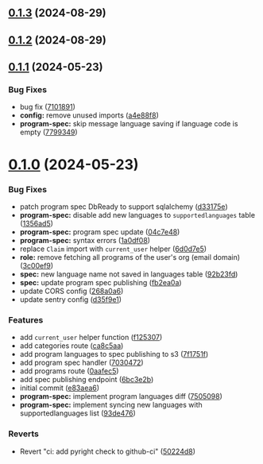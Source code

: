 ## [0.1.3](https://github.com/LiteracyBridge/amplio-backend/compare/v0.1.2...v0.1.3) (2024-08-29)



## [0.1.2](https://github.com/LiteracyBridge/amplio-backend/compare/v0.1.1...v0.1.2) (2024-08-29)



## [0.1.1](https://github.com/LiteracyBridge/amplio-backend/compare/v0.1.0...v0.1.1) (2024-05-23)


### Bug Fixes

* bug fix ([7101891](https://github.com/LiteracyBridge/amplio-backend/commit/7101891eb4d036d08c8ef2538331d251c5854967))
* **config:** remove unused imports ([a4e88f8](https://github.com/LiteracyBridge/amplio-backend/commit/a4e88f85ef7ca07731733585048a71571b71ae9d))
* **program-spec:** skip message language saving if language code is empty ([7799349](https://github.com/LiteracyBridge/amplio-backend/commit/77993491d3ae2cab4639987ad7b06ae5b4b8ed2f))



# [0.1.0](https://github.com/LiteracyBridge/amplio-backend/compare/e83aea650c67b82f930395adea2bad10efb740ca...v0.1.0) (2024-05-23)


### Bug Fixes

* patch program spec DbReady to support sqlalchemy ([d33175e](https://github.com/LiteracyBridge/amplio-backend/commit/d33175e8d16d3a3aff79daf9c13a04e1b31f0076))
* **program-spec:** disable add new languages to `supportedlanguages` table ([1356ad5](https://github.com/LiteracyBridge/amplio-backend/commit/1356ad5b29d4ba371f841ffb5beecd1a3fef8d68))
* **program-spec:** program spec update ([04c7e48](https://github.com/LiteracyBridge/amplio-backend/commit/04c7e48286fc69f66a93cb92d87bf713db9ea8b6))
* **program-spec:** syntax errors ([1a0df08](https://github.com/LiteracyBridge/amplio-backend/commit/1a0df08c32a86d5288ac8361567d5a365c35a44e))
* replace `Claim` import with `current_user` helper ([6d0d7e5](https://github.com/LiteracyBridge/amplio-backend/commit/6d0d7e5923dd774406f400c2c428d25988e7157d))
* **role:** remove fetching all programs of the user's org (email domain) ([3c00ef9](https://github.com/LiteracyBridge/amplio-backend/commit/3c00ef9eec780e415d6a80717de43c0ad98fec96))
* **spec:** new language name not saved in languages table ([92b23fd](https://github.com/LiteracyBridge/amplio-backend/commit/92b23fde28fb397ca36d90bf1bcfe2ab494b0bfa))
* **spec:** update program spec publishing ([fb2ea0a](https://github.com/LiteracyBridge/amplio-backend/commit/fb2ea0afc94f49cdd2edbb4ddbdc70517427df21))
* update CORS config ([268a0a6](https://github.com/LiteracyBridge/amplio-backend/commit/268a0a6dfd5e44dbb64d2ac77027705d094159ff))
* update sentry config ([d35f9e1](https://github.com/LiteracyBridge/amplio-backend/commit/d35f9e1bd75eb6347b23dfbd89d811c4cc0d8f4d))


### Features

* add `current_user` helper function ([f125307](https://github.com/LiteracyBridge/amplio-backend/commit/f12530722b37cd1b0668c4ec4d90c876f74905ef))
* add categories route ([ca8c5aa](https://github.com/LiteracyBridge/amplio-backend/commit/ca8c5aaa7ff6d7d9c8604e373830a397f2c179d7))
* add program languages to spec publishing to s3 ([7f1751f](https://github.com/LiteracyBridge/amplio-backend/commit/7f1751f04fd62855a9650073779fad2d2d76a325))
* add program spec handler ([7030472](https://github.com/LiteracyBridge/amplio-backend/commit/703047284b93e3a6702b9d6923781527794574de))
* add programs route ([0aafec5](https://github.com/LiteracyBridge/amplio-backend/commit/0aafec5f075cc94b6136a4ce9d6864f84f1419a6))
* add spec publishing endpoint ([6bc3e2b](https://github.com/LiteracyBridge/amplio-backend/commit/6bc3e2b0d8fe87bbc4da582451c7dabd88acd80a))
* initial commit ([e83aea6](https://github.com/LiteracyBridge/amplio-backend/commit/e83aea650c67b82f930395adea2bad10efb740ca))
* **program-spec:** implement program languages diff ([7505098](https://github.com/LiteracyBridge/amplio-backend/commit/750509858c5a3e10076d9bba8f3e2abb0fcf52e5))
* **program-spec:** implement syncing new languages with supportedlanguages list ([93de476](https://github.com/LiteracyBridge/amplio-backend/commit/93de4761f7db74efcdeb7e1179f7babc56d25fe6))


### Reverts

* Revert "ci: add pyright check to github-ci" ([50224d8](https://github.com/LiteracyBridge/amplio-backend/commit/50224d85c2698a6302587d39607359e3a7af0be4))



